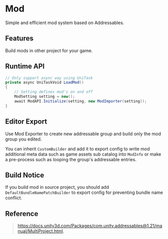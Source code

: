 # Mod

Simple and efficient mod system based on Addressables. 

## Features

Build mods in other project for your game.

## Runtime API

```C#
// Only support async way using UniTask
private async UniTaskVoid LoadMod()
{
    // Setting defines mod's on and off
    ModSetting setting = new();
    await ModAPI.Initialize(setting, new ModImporter(setting));
}
```
## Editor Export

Use Mod Exporter to create new addressable group and build only the mod group you edited.

You can inherit ``CustomBuilder`` and add it to export config to write mod additional meta data such as game assets sub catalog into `ModInfo` or make a pre-process such as looping the group's addressable entries.

## Build Notice

If you build mod in source project, you should add `DefaultBundleNamePatchBuilder` to export config for preventing bundle name conflict.

## Reference
>https://docs.unity3d.com/Packages/com.unity.addressables@1.21/manual/MultiProject.html.
